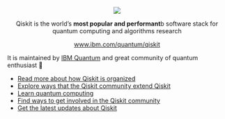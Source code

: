 <p align="center" style="margin-bottom: 0px !important;">
    <img src="https://repository-images.githubusercontent.com/83821669/9207357a-cf9b-45ed-9974-0abc3df14b95" align="center" />

<p align="center">Qiskit is the world’s <b>most popular and performant</b>b software stack for quantum computing and algorithms research</p>
<p align="center"><a href="https://www.ibm.com/quantum/qiskit" align="center">www.ibm.com/quantum/qiskit</a></p>
</p>


It is maintained by [IBM Quantum](https://www.ibm.com/quantum) and great community of quantum enthusiast 💜

 * [Read more about how Qiskit is organized](https://quantum.cloud.ibm.com/docs/en/guides)
 * [Explore ways that the Qiskit community extend Qiskit](https://www.ibm.com/quantum/qiskit#ecosystem)
 * [Learn quantum computing](https://quantum.cloud.ibm.com/learning/)
 * [Find ways to get involved in the Qiskit community](https://www.ibm.com/quantum/qiskit#get-involved)
 * [Get the latest updates about Qiskit](https://www.ibm.com/quantum/qiskit#latest-updates)

